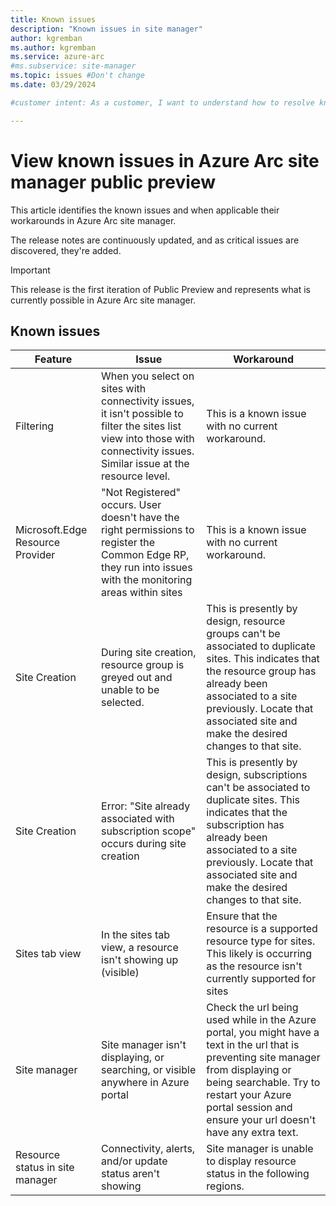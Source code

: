 ```yaml
---
title: Known issues
description: "Known issues in site manager"
author: kgremban
ms.author: kgremban
ms.service: azure-arc
#ms.subservice: site-manager
ms.topic: issues #Don't change
ms.date: 03/29/2024

#customer intent: As a customer, I want to understand how to resolve known issues I experience in site manager.

---
```



# View known issues in Azure Arc site manager public preview

This article identifies the known issues and when applicable their workarounds in Azure Arc site manager.

The release notes are continuously updated, and as critical issues are discovered, they're added. 

> [!IMPORTANT]
> This release is the first iteration of Public Preview and represents what is currently possible in Azure Arc site manager.

## Known issues 

|Feature  |Issue  |Workaround  |
|---------|---------|---------|
| Filtering | When you select on sites with connectivity issues, it isn't possible to filter the sites list view into those with connectivity issues. Similar issue at the resource level. | This is a known issue with no current workaround.
| Microsoft.Edge Resource Provider | "Not Registered" occurs. User doesn't have the right permissions to register the Common Edge RP, they run into issues with the monitoring areas within sites | This is a known issue with no current workaround. |
| Site Creation | During site creation, resource group is greyed out and unable to be selected. | This is presently by design, resource groups can't be associated to duplicate sites. This indicates that the resource group has already been associated to a site previously. Locate that associated site and make the desired changes to that site. 
| Site Creation | Error: "Site already associated with subscription scope" occurs during site creation | This is presently by design, subscriptions can't be associated to duplicate sites. This indicates that the subscription has already been associated to a site previously. Locate that associated site and make the desired changes to that site. |
| Sites tab view | In the sites tab view, a resource isn't showing up (visible) | Ensure that the resource is a supported resource type for sites. This likely is occurring as the resource isn't currently supported for sites |
| Site manager | Site manager isn't displaying, or searching, or visible anywhere in Azure portal | Check the url being used while in the Azure portal, you might have a text in the url that is preventing site manager from displaying or being searchable. Try to restart your Azure portal session and ensure your url doesn't have any extra text. 
| Resource status in site manager | Connectivity, alerts, and/or update status aren't showing | Site manager is unable to display resource status in the following regions. 


